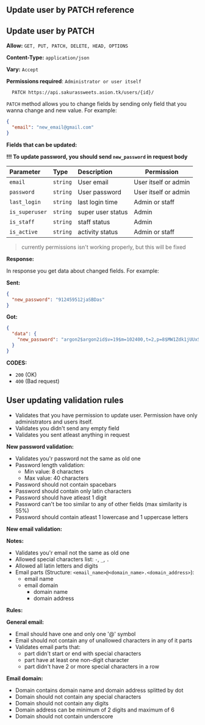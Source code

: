 ## Update user by PATCH reference

## Update user by PATCH

**Allow:** `GET, PUT, PATCH, DELETE, HEAD, OPTIONS`

**Content-Type:** `application/json`

**Vary:** `Accept`

**Permissions required**: `Administrator or user itself`

```http
  PATCH https://api.sakurassweets.asion.tk/users/{id}/
```

`PATCH` method allows you to change fields by sending only field that you wanna change and new value. For example:

```json
{
  "email": "new_email@gmail.com"
}
```

**Fields that can be updated:**

**!!! To update password, you should send `new_password` in request body**

| Parameter      | Type     | Description       | Permission           |
| :------------- | :------- | :---------------- | -------------------- |
| `email`        | `string` | User email        | User itself or admin |
| `password`     | `string` | User password     | User itself or admin |
| `last_login`   | `string` | last login time   | Admin or staff       |
| `is_superuser` | `string` | super user status | Admin                |
| `is_staff`     | `string` | staff status      | Admin                |
| `is_active`    | `string` | activity status   | Admin or staff       |

> currently permissions isn't working properly, but this will be fixed

**Response:**

In response you get data about changed fields. For example:

**Sent:**

```json
{
  "new_password": "912459512jaSBDas"
}
```

**Got:**

```json
{
  "data": {
    "new_password": "argon2$argon2id$v=19$m=102400,t=2,p=8$MW1Zdk1jUUxSN2FQMnJxMExBSFhhSg$C740Naw0dRGoWpnwTvWbbrvZ3Pkn8eS87rL+CR2o0v0"
  }
}
```

**CODES:**

- `200` (OK)
- `400` (Bad request)

## User updating validation rules

- Validates that you have permission to update user. Permission have only administrators and users itself.
- Validates you didn't send any empty field
- Validates you sent atleast anything in request

**New password validation:**

- Validates you'r password not the same as old one
- Password length validation:
  - Min value: 8 characters
  - Max value: 40 characters
- Password should not contain spacebars
- Password should contain only latin characters
- Password should have atleast 1 digit
- Password can't be too similar to any of other fields (max similarity is 55%)
- Password should contain atleast 1 lowercase and 1 uppercase letters

**New email validation:**

**Notes:**

- Validates you'r email not the same as old one
- Allowed special characters list: `-`, `_`, `.`
- Allowed all latin letters and digits
- Email parts (Structure: `<email_name>@<domain_name>.<domain_address>`):
  - email name
  - email domain
    - domain name
    - domain address

**Rules:**

**General email:**

- Email should have one and only one '@' symbol
- Email should not contain any of unallowed characters in any of it parts
- Validates email parts that:
  - part didn't start or end with special characters
  - part have at least one non-digit character
  - part didn't have 2 or more special characters in a row

**Email domain:**

- Domain contains domain name and domain address splitted by dot
- Domain should not contain any special characters
- Domain should not contain any digits
- Domain address can be minimum of 2 digits and maximum of 6
- Domain should not contain underscore
